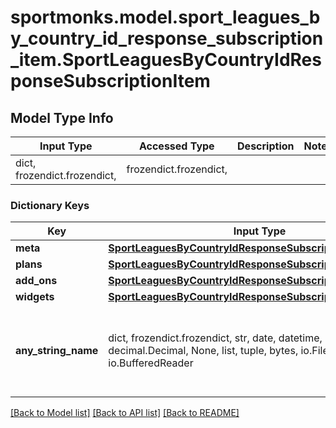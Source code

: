 # sportmonks.model.sport_leagues_by_country_id_response_subscription_item.SportLeaguesByCountryIdResponseSubscriptionItem

## Model Type Info
Input Type | Accessed Type | Description | Notes
------------ | ------------- | ------------- | -------------
dict, frozendict.frozendict,  | frozendict.frozendict,  |  | 

### Dictionary Keys
Key | Input Type | Accessed Type | Description | Notes
------------ | ------------- | ------------- | ------------- | -------------
**meta** | [**SportLeaguesByCountryIdResponseSubscriptionItemMeta**](SportLeaguesByCountryIdResponseSubscriptionItemMeta.md) | [**SportLeaguesByCountryIdResponseSubscriptionItemMeta**](SportLeaguesByCountryIdResponseSubscriptionItemMeta.md) |  | [optional] 
**plans** | [**SportLeaguesByCountryIdResponseSubscriptionItemPlans**](SportLeaguesByCountryIdResponseSubscriptionItemPlans.md) | [**SportLeaguesByCountryIdResponseSubscriptionItemPlans**](SportLeaguesByCountryIdResponseSubscriptionItemPlans.md) |  | [optional] 
**add_ons** | [**SportLeaguesByCountryIdResponseSubscriptionItemAddOns**](SportLeaguesByCountryIdResponseSubscriptionItemAddOns.md) | [**SportLeaguesByCountryIdResponseSubscriptionItemAddOns**](SportLeaguesByCountryIdResponseSubscriptionItemAddOns.md) |  | [optional] 
**widgets** | [**SportLeaguesByCountryIdResponseSubscriptionItemWidgets**](SportLeaguesByCountryIdResponseSubscriptionItemWidgets.md) | [**SportLeaguesByCountryIdResponseSubscriptionItemWidgets**](SportLeaguesByCountryIdResponseSubscriptionItemWidgets.md) |  | [optional] 
**any_string_name** | dict, frozendict.frozendict, str, date, datetime, int, float, bool, decimal.Decimal, None, list, tuple, bytes, io.FileIO, io.BufferedReader | frozendict.frozendict, str, BoolClass, decimal.Decimal, NoneClass, tuple, bytes, FileIO | any string name can be used but the value must be the correct type | [optional]

[[Back to Model list]](../../README.md#documentation-for-models) [[Back to API list]](../../README.md#documentation-for-api-endpoints) [[Back to README]](../../README.md)

